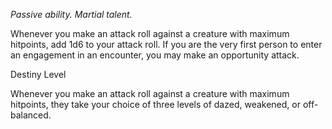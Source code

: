 *Passive ability. Martial talent.*

Whenever you make an attack roll against a creature with maximum hitpoints, add 1d6 to your attack roll. If you are the very first person to enter an engagement in an encounter, you may make an opportunity attack.

<div class="destiny-level">Destiny Level</div class="destiny-level">

Whenever you make an attack roll against a creature with maximum hitpoints, they take your choice of three levels of dazed, weakened, or off-balanced.
